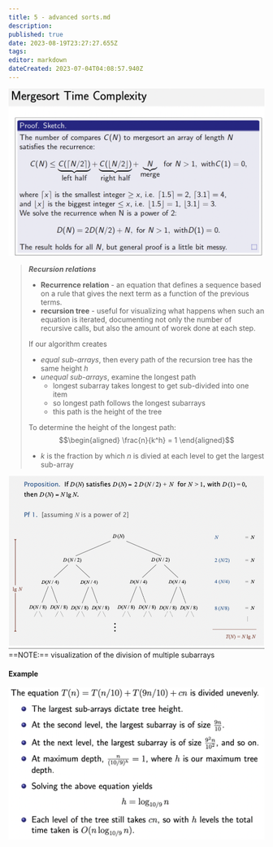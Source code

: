 ```yaml
---
title: 5 - advanced sorts.md
description: 
published: true
date: 2023-08-19T23:27:27.655Z
tags: 
editor: markdown
dateCreated: 2023-07-04T04:08:57.940Z
---
```


![](/images/20221019001801.png)

> ***Recursion relations***
> - **Recurrence relation** - an equation that defines a sequence based on a rule that gives the next term as a function of the previous terms.
> - **recursion tree** - useful for visualizing what happens when such an equation is iterated, documenting not only the number of recursive calls, but also the amount of worek done at each step.
> 
> If our algorithm creates
> - *equal sub-arrays*, then every path of the recursion tree has the same height $h$
> - *unequal sub-arrays*, examine the longest path
>     - longest subarray takes longest to get sub-divided into one item
>     - so longest path follows the longest subarrays
>     - this path is the height of the tree
> 
> To determine the height of the longest path:
> $$\begin{aligned}
>     \frac{n}{k^h} = 1
> \end{aligned}$$
> - $k$ is the fraction by which $n$ is divied at each level to get the largest sub-array

![](/images/20221019002152.png)
==NOTE:== visualization of the division of multiple subarrays

#### Example
![](/images/20221019003041.png)





